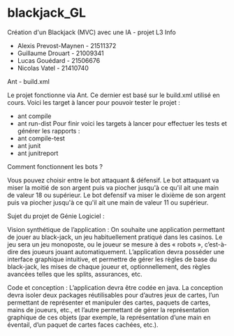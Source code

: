 # blackjack_GL
Création d'un Blackjack (MVC) avec une IA - projet L3 Info

- Alexis Prevost-Maynen - 21511372
- Guillaume Drouart - 21009341
- Lucas Gouédard - 21506676
- Nicolas Vatel - 21410740

Ant - build.xml

Le projet fonctionne via Ant. Ce dernier est basé sur le build.xml utilisé en cours.
Voici les target à lancer pour pouvoir tester le projet :
- ant compile
- ant run-dist
Pour finir voici les targets à lancer pour effectuer les tests et générer les rapports :
- ant compile-test
- ant junit
- ant junitreport


Comment fonctionnent les bots ?

Vous pouvez choisir entre le bot attaquant & défensif.
Le bot attaquant va miser la moitié de son argent puis va piocher jusqu'à ce qu'il ait une main de valeur 18 ou supérieur.
Le bot defensif va miser le dixième de son argent puis va piocher jusqu'à ce qu'il ait une main de valeur 11 ou supérieur.


Sujet du projet de Génie Logiciel :

Vision synthétique de l’application : On souhaite une application permettant de jouer
au black-jack, un jeu habituellement pratiqué dans les casinos. Le jeu sera un jeu monoposte,
ou le joueur se mesure à des « robots », c’est-à-dire des joueurs jouant automatiquement.
L’application devra posséder une interface graphique intuitive, et permettre de gérer les règles
de base du black-jack, les mises de chaque joueur et, optionnellement, des règles avancées telles
que les splits, assurances, etc.

Code et conception : L’application devra être codée en java. La conception devra isoler
deux packages réutilisables pour d’autres jeux de cartes, l’un permettant de représenter et
manipuler des cartes, paquets de cartes, mains de joueurs, etc., et l’autre permettant de
gérer la représentation graphique de ces objets (par exemple, la représentation d’une main en
éventail, d’un paquet de cartes faces cachées, etc.).
